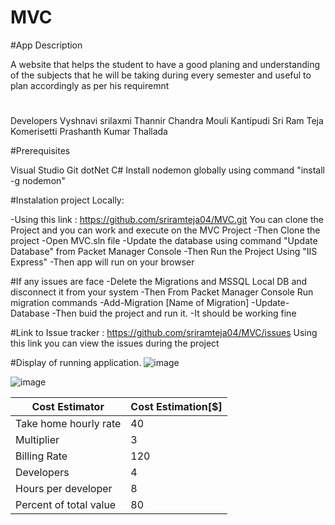 # MVC
#App Description

A website that helps the student to have a good planing and understanding of the subjects that he will be taking during every semester and useful to plan accordingly as per his requiremnt

#
Developers
Vyshnavi srilaxmi Thannir
Chandra Mouli Kantipudi
Sri Ram Teja Komerisetti
Prashanth Kumar Thallada

#Prerequisites 

Visual Studio 
Git
dotNet
C#
Install nodemon globally using command "install -g nodemon"

#Instalation project Locally:

-Using this link : https://github.com/sriramteja04/MVC.git You can clone the Project and you can work and execute on the MVC Project 
-Then Clone the project
-Open MVC.sln file 
-Update the database using command "Update Database" from Packet Manager Console
-Then Run the Project Using "IIS Express"
-Then app will run on your browser

#If any issues are face 
-Delete the Migrations and MSSQL Local DB and disconnect it from your system 
-Then From Packet Manager Console Run migration commands
-Add-Migration [Name of Migration]
-Update-Database
-Then buid the project and run it. 
-It should be working fine 


#Link to Issue tracker : https://github.com/sriramteja04/MVC/issues
Using this link you can view the issues during the project 

#Display of running application. 
![image](https://user-images.githubusercontent.com/35507658/54849170-7c4f3980-4cb1-11e9-8594-f12876e78ca8.png)

![image](https://user-images.githubusercontent.com/35507658/54849125-5a55b700-4cb1-11e9-90a1-bddcec994254.png)

| Cost Estimator         | Cost Estimation[$] |
|------------------------|--------------------|
| Take home hourly rate  | 40                 |
| Multiplier             | 3                  |
| Billing Rate           | 120                |
| Developers             | 4                  |
| Hours per developer    | 8                  |
| Percent of total value | 80                 |
    





